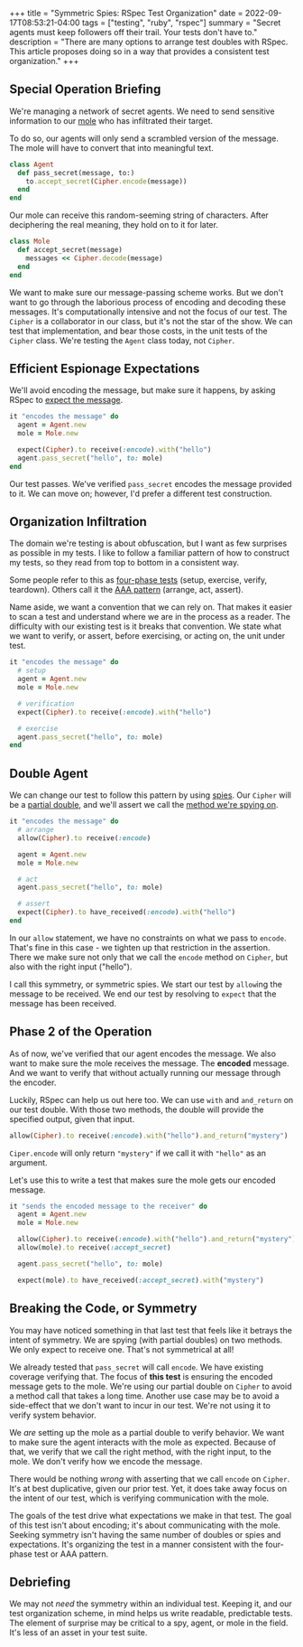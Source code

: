 +++
title = "Symmetric Spies: RSpec Test Organization"
date = 2022-09-17T08:53:21-04:00
tags = ["testing", "ruby", "rspec"]
summary = "Secret agents must keep followers off their trail. Your tests don't have to."
description = "There are many options to arrange test doubles with RSpec. This article proposes doing so in a way that provides a consistent test organization."
+++

## Special Operation Briefing

We're managing a network of secret agents. We need to send sensitive information to our [mole](https://en.wikipedia.org/wiki/Mole_(espionage)) who has infiltrated their target.

To do so, our agents will only send a scrambled version of the message. The mole will have to convert that into meaningful text.

```ruby
class Agent
  def pass_secret(message, to:)
    to.accept_secret(Cipher.encode(message))
  end
end
```

Our mole can receive this random-seeming string of characters. After deciphering the real meaning, they hold on to it for later.

```ruby
class Mole
  def accept_secret(message)
    messages << Cipher.decode(message)
  end
end
```

We want to make sure our message-passing scheme works. But we don't want to go through the laborious process of encoding and decoding these messages. It's computationally intensive and not the focus of our test. The `Cipher` is a collaborator in our class, but it's not the star of the show. We can test that implementation, and bear those costs, in the unit tests of the `Cipher` class. We're testing the `Agent` class today, not `Cipher`.

## Efficient Espionage Expectations

We'll avoid encoding the message, but make sure it happens, by asking RSpec to [expect the message](https://relishapp.com/rspec/rspec-mocks/docs/basics/expecting-messages).

```ruby
it "encodes the message" do
  agent = Agent.new
  mole = Mole.new

  expect(Cipher).to receive(:encode).with("hello")
  agent.pass_secret("hello", to: mole)
end
```

Our test passes. We've verified `pass_secret` encodes the message provided to it. We can move on; however, I'd prefer a different test construction.

## Organization Infiltration

The domain we're testing is about obfuscation, but I want as few surprises as possible in my tests. I like to follow a familiar pattern of how to construct my tests, so they read from top to bottom in a consistent way.

Some people refer to this as [four-phase tests](http://xunitpatterns.com/Four%20Phase%20Test.html) (setup, exercise, verify, teardown). Others call it the [AAA pattern](https://wiki.c2.com/?ArrangeActAssert) (arrange, act, assert).

Name aside, we want a convention that we can rely on. That makes it easier to scan a test and understand where we are in the process as a reader. The difficulty with our existing test is it breaks that convention. We state what we want to verify, or assert, before exercising, or acting on, the unit under test.

```ruby
it "encodes the message" do
  # setup
  agent = Agent.new
  mole = Mole.new

  # verification
  expect(Cipher).to receive(:encode).with("hello")

  # exercise
  agent.pass_secret("hello", to: mole)
end
```

## Double Agent

We can change our test to follow this pattern by using [spies](https://relishapp.com/rspec/rspec-mocks/docs/basics/spies). Our `Cipher` will be a [partial double](https://relishapp.com/rspec/rspec-mocks/docs/basics/partial-test-doubles), and we'll assert we call the [method we're spying on](https://relishapp.com/rspec/rspec-mocks/docs/basics/spies#spy-on-a-method-on-a-partial-double).

```ruby
it "encodes the message" do
  # arrange
  allow(Cipher).to receive(:encode)

  agent = Agent.new
  mole = Mole.new

  # act
  agent.pass_secret("hello", to: mole)

  # assert
  expect(Cipher).to have_received(:encode).with("hello")
end
```

In our `allow` statement, we have no constraints on what we pass to `encode`. That's fine in this case - we tighten up that restriction in the assertion. There we make sure not only that we call the `encode` method on `Cipher`, but also with the right input ("hello").

I call this symmetry, or symmetric spies. We start our test by `allow`ing the message to be received. We end our test by resolving to `expect` that the message has been received.

## Phase 2 of the Operation

As of now, we've verified that our agent encodes the message. We also want to make sure the mole receives the message. The __encoded__ message. And we want to verify that without actually running our message through the encoder.

Luckily, RSpec can help us out here too. We can use `with` and `and_return` on our test double. With those two methods, the double will provide the specified output, given that input.

```ruby
allow(Cipher).to receive(:encode).with("hello").and_return("mystery")
```

`Ciper.encode` will only return `"mystery"` if we call it with `"hello"` as an argument.

Let's use this to write a test that makes sure the mole gets our encoded message.

```ruby
it "sends the encoded message to the receiver" do
  agent = Agent.new
  mole = Mole.new

  allow(Cipher).to receive(:encode).with("hello").and_return("mystery")
  allow(mole).to receive(:accept_secret)

  agent.pass_secret("hello", to: mole)

  expect(mole).to have_received(:accept_secret).with("mystery")
```

## Breaking the Code, or Symmetry

You may have noticed something in that last test that feels like it betrays the intent of symmetry. We are spying (with partial doubles) on two methods. We only expect to receive one. That's not symmetrical at all!

We already tested that `pass_secret` will call `encode`. We have existing coverage verifying that. The focus of __this test__ is ensuring the encoded message gets to the mole. We're using our partial double on `Cipher` to avoid a method call that takes a long time. Another use case may be to avoid a side-effect that we don't want to incur in our test. We're not using it to verify system behavior.

We *are* setting up the mole as a partial double to verify behavior. We want to make sure the agent interacts with the mole as expected. Because of that, we verify that we call the right method, with the right input, to the mole. We don't verify how we encode the message.

There would be nothing *wrong* with asserting that we call `encode` on `Cipher`. It's at best duplicative, given our prior test. Yet, it does take away focus on the intent of our test, which is verifying communication with the mole.

The goals of the test drive what expectations we make in that test. The goal of this test isn't about encoding; it's about communicating with the mole. Seeking symmetry isn't having the same number of doubles or spies and expectations. It's organizing the test in a manner consistent with the four-phase test or AAA pattern.

## Debriefing

We may not *need* the symmetry within an individual test. Keeping it, and our test organization scheme, in mind helps us write readable, predictable tests. The element of surprise may be critical to a spy, agent, or mole in the field. It's less of an asset in your test suite.
